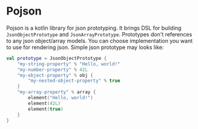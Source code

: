 # Pojson

Pojson is a kotlin library for json prototyping. It brings DSL for building `JsonObjectPrototype` and `JsonArrayPrototype`. Prototypes don't references to any json object/array models. You can choose implementation you want to use for rendering json. Simple json prototype may looks like:

```kotlin
val prototype = JsonObjectPrototype {
    "my-string-property" % "Hello, world!"
    "my-number-property" % 42L
    "my-object-property" % obj {
        "my-nested-object-property" % true
    }
    "my-array-property" % array {
        element("Hello, world!")
        element(42L)
        element(true)
    }
}
```